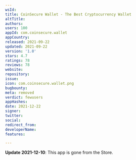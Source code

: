 ```yaml
---
wsId: 
title: CoinSecure Wallet - The Best Cryptocurrency Wallet
altTitle: 
authors: 
users: 100
appId: com.coinsecure.wallet
appCountry: 
released: 2021-09-22
updated: 2021-09-22
version: '1.0'
stars: 4.7
ratings: 78
reviews: 78
website: 
repository: 
issue: 
icon: com.coinsecure.wallet.png
bugbounty: 
meta: removed
verdict: fewusers
appHashes: 
date: 2021-12-22
signer: 
twitter: 
social: 
redirect_from: 
developerName: 
features: 

---
```


**Update 2021-12-10**: This app is gone from the Store.

